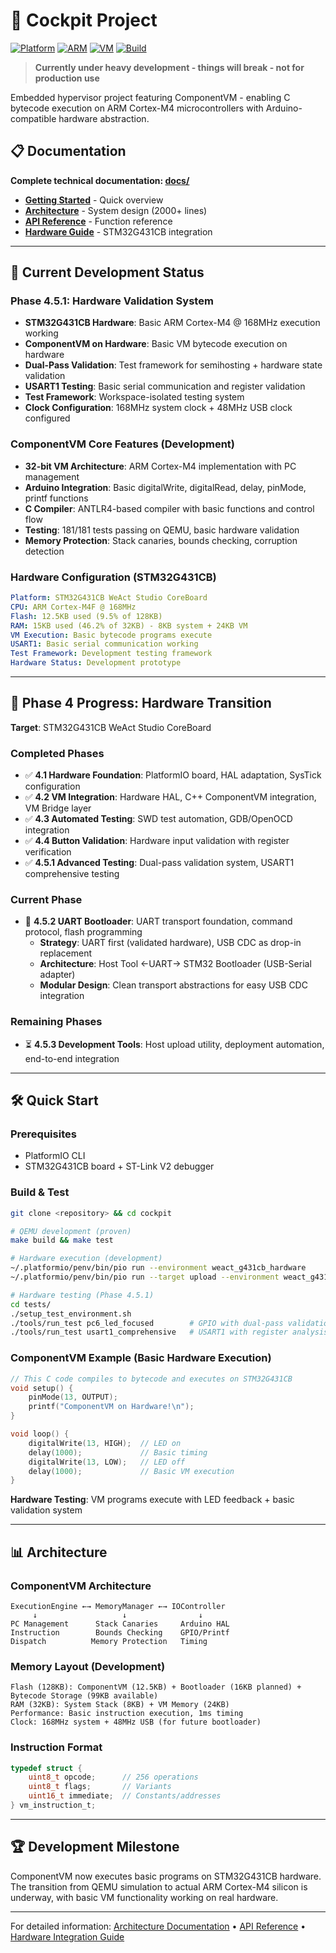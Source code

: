 # 🚁 Cockpit Project

[![Platform](https://img.shields.io/badge/Platform-STM32G431-blue.svg)]() [![ARM](https://img.shields.io/badge/ARM-Cortex--M4-green.svg)]() [![VM](https://img.shields.io/badge/VM-Stack--Based-red.svg)]() [![Build](https://img.shields.io/badge/Build-PlatformIO-purple.svg)]()

> **Currently under heavy development - things will break - not for production use**

Embedded hypervisor project featuring ComponentVM - enabling C bytecode execution on ARM Cortex-M4 microcontrollers with Arduino-compatible hardware abstraction.

## 📋 Documentation

**Complete technical documentation: [docs/](docs/)**

- **[Getting Started](docs/GETTING_STARTED.md)** - Quick overview
- **[Architecture](docs/architecture/)** - System design (2000+ lines)  
- **[API Reference](docs/API_REFERENCE_COMPLETE.md)** - Function reference
- **[Hardware Guide](docs/hardware/integration/HARDWARE_INTEGRATION_GUIDE.md)** - STM32G431CB integration

---

## 🚀 Current Development Status

### **Phase 4.5.1: Hardware Validation System**
- **STM32G431CB Hardware**: Basic ARM Cortex-M4 @ 168MHz execution working
- **ComponentVM on Hardware**: Basic VM bytecode execution on hardware
- **Dual-Pass Validation**: Test framework for semihosting + hardware state validation
- **USART1 Testing**: Basic serial communication and register validation
- **Test Framework**: Workspace-isolated testing system
- **Clock Configuration**: 168MHz system clock + 48MHz USB clock configured

### **ComponentVM Core Features (Development)**
- **32-bit VM Architecture**: ARM Cortex-M4 implementation with PC management
- **Arduino Integration**: Basic digitalWrite, digitalRead, delay, pinMode, printf functions
- **C Compiler**: ANTLR4-based compiler with basic functions and control flow
- **Testing**: 181/181 tests passing on QEMU, basic hardware validation
- **Memory Protection**: Stack canaries, bounds checking, corruption detection

### **Hardware Configuration (STM32G431CB)**
```yaml
Platform: STM32G431CB WeAct Studio CoreBoard
CPU: ARM Cortex-M4F @ 168MHz
Flash: 12.5KB used (9.5% of 128KB)
RAM: 15KB used (46.2% of 32KB) - 8KB system + 24KB VM
VM Execution: Basic bytecode programs execute
USART1: Basic serial communication working
Test Framework: Development testing framework
Hardware Status: Development prototype
```

---

## 🎯 Phase 4 Progress: Hardware Transition

**Target**: STM32G431CB WeAct Studio CoreBoard

### **Completed Phases**
- ✅ **4.1 Hardware Foundation**: PlatformIO board, HAL adaptation, SysTick configuration
- ✅ **4.2 VM Integration**: Hardware HAL, C++ ComponentVM integration, VM Bridge layer
- ✅ **4.3 Automated Testing**: SWD test automation, GDB/OpenOCD integration
- ✅ **4.4 Button Validation**: Hardware input validation with register verification
- ✅ **4.5.1 Advanced Testing**: Dual-pass validation system, USART1 comprehensive testing

### **Current Phase**
- 🔄 **4.5.2 UART Bootloader**: UART transport foundation, command protocol, flash programming
  - **Strategy**: UART first (validated hardware), USB CDC as drop-in replacement
  - **Architecture**: Host Tool ←UART→ STM32 Bootloader (USB-Serial adapter)
  - **Modular Design**: Clean transport abstractions for easy USB CDC integration

### **Remaining Phases**
- ⏳ **4.5.3 Development Tools**: Host upload utility, deployment automation, end-to-end integration

---

## 🛠️ Quick Start

### **Prerequisites**
- PlatformIO CLI
- STM32G431CB board + ST-Link V2 debugger

### **Build & Test**
```bash
git clone <repository> && cd cockpit

# QEMU development (proven)
make build && make test

# Hardware execution (development)
~/.platformio/penv/bin/pio run --environment weact_g431cb_hardware
~/.platformio/penv/bin/pio run --target upload --environment weact_g431cb_hardware

# Hardware testing (Phase 4.5.1)
cd tests/
./setup_test_environment.sh
./tools/run_test pc6_led_focused        # GPIO with dual-pass validation
./tools/run_test usart1_comprehensive   # USART1 with register analysis
```

### **ComponentVM Example (Basic Hardware Execution)**
```c
// This C code compiles to bytecode and executes on STM32G431CB
void setup() {
    pinMode(13, OUTPUT);
    printf("ComponentVM on Hardware!\n");
}

void loop() {
    digitalWrite(13, HIGH);  // LED on
    delay(1000);             // Basic timing
    digitalWrite(13, LOW);   // LED off  
    delay(1000);             // Basic VM execution
}
```

**Hardware Testing**: VM programs execute with LED feedback + basic validation system

---

## 📊 Architecture

### **ComponentVM Architecture**
```
ExecutionEngine ←→ MemoryManager ←→ IOController
     ↓                   ↓                ↓
PC Management      Stack Canaries     Arduino HAL
Instruction        Bounds Checking    GPIO/Printf
Dispatch          Memory Protection   Timing
```

### **Memory Layout (Development)**
```
Flash (128KB): ComponentVM (12.5KB) + Bootloader (16KB planned) + Bytecode Storage (99KB available)
RAM (32KB): System Stack (8KB) + VM Memory (24KB)
Performance: Basic instruction execution, 1ms timing
Clock: 168MHz system + 48MHz USB (for future bootloader)
```

### **Instruction Format**
```c
typedef struct {
    uint8_t opcode;      // 256 operations
    uint8_t flags;       // Variants
    uint16_t immediate;  // Constants/addresses
} vm_instruction_t;
```

---

## 🏆 **Development Milestone**

ComponentVM now executes basic programs on STM32G431CB hardware. The transition from QEMU simulation to actual ARM Cortex-M4 silicon is underway, with basic VM functionality working on real hardware.

---

For detailed information: [Architecture Documentation](docs/architecture/) • [API Reference](docs/API_REFERENCE_COMPLETE.md) • [Hardware Integration Guide](docs/hardware/integration/HARDWARE_INTEGRATION_GUIDE.md)